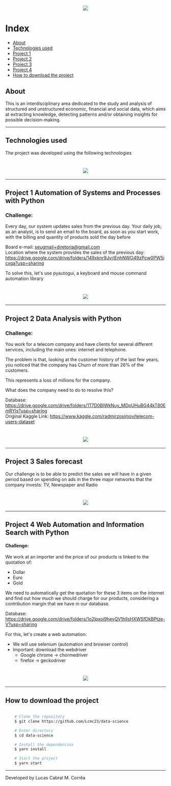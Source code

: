 <h1>
    <h1 align="center">
    <img src="https://i.ibb.co/CMjSSpj/Data-Science-imagem-inicial.png">
</h1>

# Index

- [About](#About)
- [Technologies used](#Technologies-used)
- [Project 1](#Project-1-Automation-of-Systems-and-Processes-with-Python)
- [Project 2](#Project-2-Data-Analysis-with-Python)
- [Project 3](#Project-3-Sales-forecast)
- [Project 4](#Project-4-Web-Automation-and-Information-Search-with-Python)
- [How to download the project](#How-to-download-the-project)

## About

This is an interdisciplinary area dedicated to the study and analysis of structured and unstructured economic, financial and social data, which aims at extracting knowledge, detecting patterns and/or obtaining insights for possible decision-making.

---

## Technologies used

The project was developed using the following technologies

<h1>
    <h1 align="center">
    <img src="https://i.ibb.co/x2NPYBr/Data-Science-Tecnologias.png">
</h1>
 
---

## Project 1 Automation of Systems and Processes with Python

### Challenge:

Every day, our system updates sales from the previous day.
Your daily job, as an analyst, is to send an email to the board, as soon as you start work, with the billing and quantity of products sold the day before

Board e-mail: seugmail+diretoria@gmail.com <br>
Location where the system provides the sales of the previous day: https://drive.google.com/drive/folders/149xknr9JvrlEnhNWO49zPcw0PW5icxga?usp=sharing

To solve this, let's use pyautogui, a keyboard and mouse command automation library

<h1>
    <h1 align="center">
    <img src="https://i.ibb.co/1XBnWCn/Project-1.png">
</h1>
  
---

## Project 2 Data Analysis with Python

### Challenge:

You work for a telecom company and have clients for several different services, including the main ones: internet and telephone.

The problem is that, looking at the customer history of the last few years, you noticed that the company has Churn of more than 26% of the customers.

This represents a loss of millions for the company.

What does the company need to do to resolve this?

Database: https://drive.google.com/drive/folders/1T7D0BlWkNuy_MDpUHuBG44kT80EmRYIs?usp=sharing <br>
Original Kaggle Link: https://www.kaggle.com/radmirzosimov/telecom-users-dataset
  
<h1>
    <h1 align="center">
    <img src="https://i.ibb.co/2kwkkqT/Project-2-2.png">
</h1>

---

## Project 3 Sales forecast

Our challenge is to be able to predict the sales we will have in a given period based on spending on ads in the three major networks that the company invests: TV, Newspaper and Radio
 
<h1>
    <h1 align="center">
    <img src="https://i.ibb.co/CBrmLkg/Project-3.png">
</h1>
  
---

## Project 4 Web Automation and Information Search with Python

#### Challenge:

We work at an importer and the price of our products is linked to the quotation of:
- Dollar
- Euro
- Gold

We need to automatically get the quotation for these 3 items on the internet and find out how much we should charge for our products, considering a contribution margin that we have in our database.

Database: https://drive.google.com/drive/folders/1o2lpxoi9heyQV1hIlsHXWSfDkBPtze-V?usp=sharing

For this, let's create a web automation:

- We will use selenium (automation and browser control)
- Important: download the webdriver
    - Google chrome -> chormedriver
    - firefox -> geckodriver

<h1>
    <h1 align="center">
    <img src="https://i.ibb.co/xz2ZFDF/Project-4.png">
</h1>
  
---

## How to download the project

```bash

    # Clone the repository
    $ git clone https://github.com/Lcmc23/data-science

    # Enter directory
    $ cd data-science

    # Install the dependencies
    $ yarn install

    # Start the project
    $ yarn start
```

---

Developed by Lucas Cabral M. Corrêa

